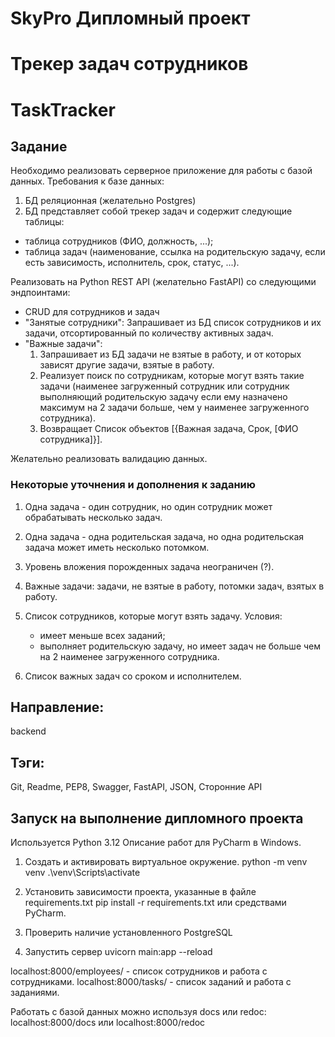 # SkyPro Дипломный проект
# Трекер задач сотрудников
# TaskTracker

## Задание
Необходимо реализовать серверное приложение для работы с базой данных.
Требования к базе данных:
1. БД реляционная (желательно Postgres)
2. БД представляет собой трекер задач и содержит следующие таблицы:
- таблица сотрудников (ФИО, должность, ...);
- таблица задач (наименование, ссылка на родительскую задачу, если есть 
зависимость, исполнитель, срок, статус, ...).

Реализовать на Python REST API (желательно FastAPI) со следующими эндпоинтами:
- CRUD для сотрудников и задач
- "Занятые сотрудники": Запрашивает из БД список сотрудников и их задачи, 
отсортированный по количеству активных задач.
- "Важные задачи":
  1. Запрашивает из БД задачи не взятые в работу, и от которых зависят 
     другие задачи, взятые в работу.
  2. Реализует поиск по сотрудникам, которые могут взять такие
     задачи (наименее загруженный сотрудник или сотрудник выполняющий 
     родительскую задачу если ему назначено максимум на 2 задачи больше, 
     чем у наименее загруженного сотрудника).
  3. Возвращает Список объектов [{Важная задача, Срок, [ФИО сотрудника]}].
    
Желательно реализовать валидацию данных.

### Некоторые уточнения и дополнения к заданию
1. Одна задача - один сотрудник, но один сотрудник может обрабатывать 
несколько задач.
2. Одна задача - одна родительская задача, но одна родительская задача может 
иметь несколько потомком.
3. Уровень вложения порожденных задача неограничен (?).
4. Важные задачи: задачи, не взятые в работу, потомки задач, взятых в работу.

5. Список сотрудников, которые могут взять задачу. Условия: 
   - имеет меньше всех заданий;
   - выполняет родительскую задачу, но имеет задач не больше чем на 2 наименее 
   загруженного сотрудника.
6. Список важных задач со сроком и исполнителем. 

## Направление: 
backend

## Тэги:
Git, Readme, PEP8, Swagger, FastAPI, JSON, Сторонние API

## Запуск на выполнение дипломного проекта

Используется Python 3.12
Описание работ для PyCharm в Windows.

1. Создать и активировать виртуальное окружение.
python -m venv venv
.\venv\Scripts\activate

2. Установить зависимости проекта, указанные в файле requirements.txt
pip install -r requirements.txt 
или средствами PyCharm.

3. Проверить наличие установленного PostgreSQL

4. Запустить сервер
uvicorn main:app --reload 

localhost:8000/employees/ - список сотрудников и работа с сотрудниками.
localhost:8000/tasks/ - список заданий и работа с заданиями.

Работать с базой данных можно используя docs или redoc:
localhost:8000/docs или
localhost:8000/redoc